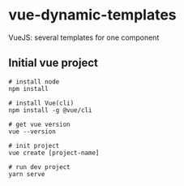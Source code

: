 # vue-dynamic-templates
VueJS: several templates for one component  


## Initial vue project
```
# install node
npm install

# install Vue(cli)
npm install -g @vue/cli

# get vue version
vue --version

# init project
vue create [project-name]

# run dev project
yarn serve

```
